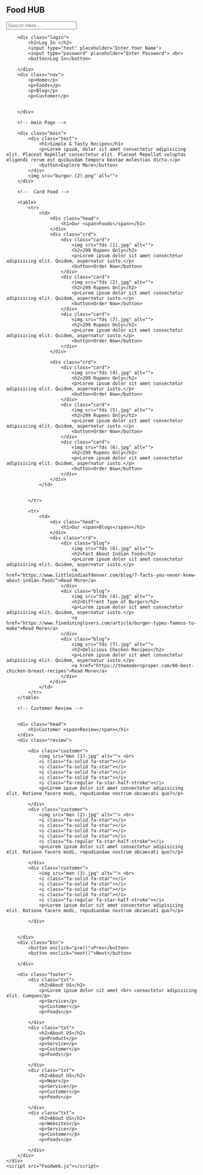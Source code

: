 <!DOCTYPE html>
<html lang="en">
<head>
    <meta charset="UTF-8">
    <meta name="viewport" content="width=device-width, initial-scale=1.0">
    <title>Document</title>
    <link rel="stylesheet" href="Foodweb.css">
    <link href="https://fonts.googleapis.com/css2?family=Abril+Fatface&family=Catamaran:wght@200&family=Courgette&family=Edu+TAS+Beginner:wght@700&family=Lato:wght@300;900&family=Mukta:wght@700&family=Mulish:wght@300&family=Open+Sans&family=PT+Sans:ital,wght@1,700&family=Poppins:wght@300&family=Raleway:wght@100&family=Roboto&family=Roboto+Condensed:wght@700&family=Roboto+Slab&display=swap"rel="stylesheet">
    <script src="https://kit.fontawesome.com/f30fac2c61.js" crossorigin="anonymous"></script>

</head>
<body>
    <div class="container">
        <nav>
            <div class="logo">
                <h1>Food HUB</h1>
            </div>
            <div class="input">
                <input type="text" value="" id="inp" placeholder="Search Here ..." onkeyup="myFun()">
                <i class="fa-solid fa-magnifying-glass"></i>
            </div>
            <div class="icon">
                <i onclick="login()" class="fa-solid fa-user"></i>
                <i class="fa-solid fa-cart-shopping"></i>
                <i onclick="nav()" class="fa-solid fa-bars"></i>
            </div>
        </nav>


        <div class="login">
            <h2>Log In </h2>
            <input type="text" placeholder="Enter Your Name">
            <input type="password" placeholder="Enter Password"> <br>
            <button>Log In</button>

        </div>
        <div class="nav">
            <p>Home</p>
            <p>Foods</p>
            <p>Blog</p>
            <p>Customer</p>


        </div>

        <!-- main Page -->

        <div class="main">
            <div class="text">
                <h1>Simple & Tasty Recipes</h1>
                <p>Lorem ipsum, dolor sit amet consectetur adipisicing elit. Placeat Repellat consectetur elit. Placeat Repellat voluptas eligendi rerum est quibusdam tempora beatae molestias dicta.</p>
                <button>Explore More</button>
            </div>
            <img src="burger (2).png" alt="">
        </div>

        <!--  Card Food -->

        <table>
            <tr>
                <td>
                    <div class="head">
                        <h1>Our <span>Foods</span></h1>
                    </div>
                    <div class="crd">
                        <div class="card">
                            <img src="fds (1).jpg" alt="">
                            <h2>299 Rupees Only</h2>
                            <p>Lorem ipsum dolor sit amet consectetur adipisicing elit. Quidem, aspernatur iusto.</p>
                            <button>Order Now</button>
                        </div>
                        <div class="card">
                            <img src="fds (2).jpg" alt="">
                            <h2>299 Rupees Only</h2>
                            <p>Lorem ipsum dolor sit amet consectetur adipisicing elit. Quidem, aspernatur iusto.</p>
                            <button>Order Now</button>
                        </div>
                        <div class="card">
                            <img src="fds (7).jpg" alt="">
                            <h2>299 Rupees Only</h2>
                            <p>Lorem ipsum dolor sit amet consectetur adipisicing elit. Quidem, aspernatur iusto.</p>
                            <button>Order Now</button>
                        </div>
                    </div>

                    <div class="crd">
                        <div class="card">
                            <img src="fds (4).jpg" alt="">
                            <h2>299 Rupees Only</h2>
                            <p>Lorem ipsum dolor sit amet consectetur adipisicing elit. Quidem, aspernatur iusto.</p>
                            <button>Order Now</button>
                        </div>
                        <div class="card">
                            <img src="fds (5).jpg" alt="">
                            <h2>299 Rupees Only</h2>
                            <p>Lorem ipsum dolor sit amet consectetur adipisicing elit. Quidem, aspernatur iusto.</p>
                            <button>Order Now</button>
                        </div>
                        <div class="card">
                            <img src="fds (6).jpg" alt="">
                            <h2>299 Rupees Only</h2>
                            <p>Lorem ipsum dolor sit amet consectetur adipisicing elit. Quidem, aspernatur iusto.</p>
                            <button>Order Now</button>
                        </div>
                    </div>
                </td>


            </tr>

            <tr>
                <td>
                    <div class="head">
                        <h1>Our <span>Blogs</span></h1>
                    </div>
                    <div class="crd">
                        <div class="blog">
                            <img src="fds (6).jpg" alt="">
                            <h2>Fact About Indian Food</h2>
                            <p>Lorem ipsum dolor sit amet consectetur adipisicing elit. Quidem, aspernatur iusto.</p>
                            <a href="https://www.littleindiaofdenver.com/blog/7-facts-you-never-knew-about-indian-food/">Read More</a>
                        </div>
                        <div class="blog">
                            <img src="fds (4).jpg" alt="">
                            <h2>Diffrent Type of Burger</h2>
                            <p>Lorem ipsum dolor sit amet consectetur adipisicing elit. Quidem, aspernatur iusto.</p>
                            <a href="https://www.finedininglovers.com/article/burger-types-famous-to-make">Read More</a>
                        </div>
                        <div class="blog">
                            <img src="fds (7).jpg" alt="">
                            <h2>Delicious Checken Recipes</h2>
                            <p>Lorem ipsum dolor sit amet consectetur adipisicing elit. Quidem, aspernatur iusto.</p>
                            <a href="https://themodernproper.com/60-best-chicken-breast-recipes">Read More</a>
                        </div>
                    </div>
                </td>
            </tr>
        </table>

        <!-- Customer Review -->


        <div class="head">
            <h1>Customer <span>Review</span></h1>
        </div>
        <div class="review">

            <div class="customer">
                <img src="men (1).jpg" alt=""> <br>
                <i class="fa-solid fa-star"></i>
                <i class="fa-solid fa-star"></i>
                <i class="fa-solid fa-star"></i>
                <i class="fa-solid fa-star"></i>
                <i class="fa-regular fa-star-half-stroke"></i>
                <p>Lorem ipsum dolor sit amet consectetur adipisicing elit. Ratione facere modi, repudiandae nostrum obcaecati quo?</p>
                
            </div>
            <div class="customer">
                <img src="men (2).jpg" alt=""> <br>
                <i class="fa-solid fa-star"></i>
                <i class="fa-solid fa-star"></i>
                <i class="fa-solid fa-star"></i>
                <i class="fa-solid fa-star"></i>
                <i class="fa-regular fa-star-half-stroke"></i>
                <p>Lorem ipsum dolor sit amet consectetur adipisicing elit. Ratione facere modi, repudiandae nostrum obcaecati quo?</p>
                
            </div>
            <div class="customer">
                <img src="men (3).jpg" alt=""> <br>
                <i class="fa-solid fa-star"></i>
                <i class="fa-solid fa-star"></i>
                <i class="fa-solid fa-star"></i>
                <i class="fa-solid fa-star"></i>
                <i class="fa-regular fa-star-half-stroke"></i>
                <p>Lorem ipsum dolor sit amet consectetur adipisicing elit. Ratione facere modi, repudiandae nostrum obcaecati quo?</p>
                
            </div>

            
        </div>
        <div class="btn">
            <button onclick="pre()">Prev</button>
            <button onclick="next()">Next</button>

        </div>

        <div class="footer">
            <div class="txt">
                <h2>About US</h2>
                <p>Lorem ipsum dolor sit amet <br> consectetur adipisicing elit. Cumque</p>
                <p>Service</p>
                <p>Customer</p>
                <p>Foods</p>

            </div>
            <div class="txt">
                <h2>About US</h2>
                <p>Product</p>
                <p>Service</p>
                <p>Customer</p>
                <p>Foods</p>

            </div>
            <div class="txt">
                <h2>About US</h2>
                <p>Near</p>
                <p>Service</p>
                <p>Customer</p>
                <p>Foods</p>

            </div>
            <div class="txt">
                <h2>About US</h2>
                <p>Websites</p>
                <p>Service</p>
                <p>Customer</p>
                <p>Foods</p>

            </div>
        </div>
    </div>
    <script src="Foodweb.js"></script>
</body>
</html>
